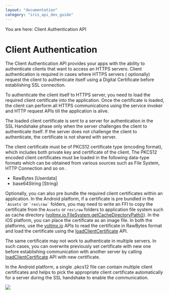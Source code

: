 ```yaml
---
layout: "documentation"
category: "iris_api_dev_guide"
---
```

                            

You are here: Client Authentication API

Client Authentication
=====================

The Client Authentication API provides your apps with the ability to authenticate clients that want to access an HTTPS servers. Client authentication is required in cases where HTTPS servers ( optionally) request the client to authenticate itself using a Digital Certificate before establishing SSL connection.

To authenticate the client itself to HTTPS server, you need to load the required client certificate into the application. Once the certificate is loaded, the client can perform all HTTPS communications using the service invoker and HTTP request APIs till the application is alive.

The loaded client certificate is sent to a server for authentication in the SSL Handshake phase only when the server challenges the client to authenticate itself. If the server does not challenge the client to authenticate, the certificate is not shared with server.

The client certificate must be of PKCS12 certificate type (encoding format), which includes both private key and certificate of the client. The PKCS12 encoded client certificates must be loaded in the following data-type formats which can be obtained from various sources such as File System, HTTP Connection and so on .

*   RawBytes \[Userdata\]
*   base64String \[String\]

Optionally, you can also pre bundle the required client certificates within an application. In the Android platform, if a certificate is pre bundled in the `` `Assets` ``or `` `res\raw` `` folders, you may need to write an FFI to copy the certificate from the `Assets` or `res\raw` folders to application file system such as cache directory ([voltmx.io.FileSystem.getCacheDirectoryPath()](voltmx.io.filesystem_functions.html#volt-mx-io-filesystem-getcachedirectorypath)). In the iOS platform, you can place the certificate as an image file. In both the platforms, use the [voltmx.io](inputoutput_api.html) APIs to read the certificate in RawBytes format and load the certificate using the [loadClientCertificate](voltmx.net_functions.html#voltmx.net) API.

The same certificate may not work to authenticate in multiple servers. In such cases, you can overwrite previously set certificate with new one before establishing communication with another server by calling [loadClientCertificate](voltmx.net_functions.html#voltmx.net) API with new certificate.

In the Android platform, a single .pkcs12 file can contain multiple client certificates and helps to pick the appropriate client certificate automatically for a server during the SSL handshake to enable the communication.

![](resources/prettify/onload.png)
